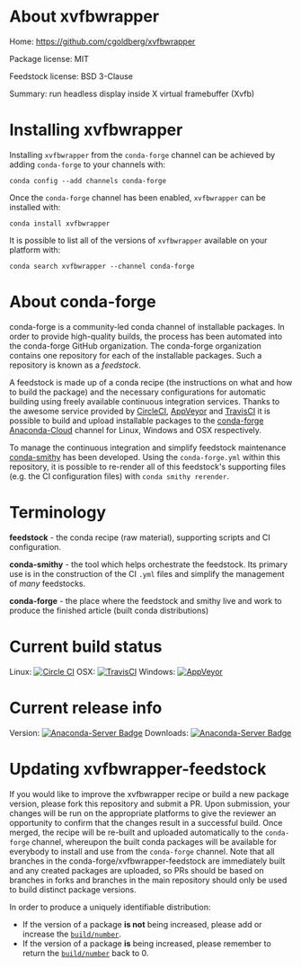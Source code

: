 About xvfbwrapper
=================

Home: https://github.com/cgoldberg/xvfbwrapper

Package license: MIT

Feedstock license: BSD 3-Clause

Summary: run headless display inside X virtual framebuffer (Xvfb)



Installing xvfbwrapper
======================

Installing `xvfbwrapper` from the `conda-forge` channel can be achieved by adding `conda-forge` to your channels with:

```
conda config --add channels conda-forge
```

Once the `conda-forge` channel has been enabled, `xvfbwrapper` can be installed with:

```
conda install xvfbwrapper
```

It is possible to list all of the versions of `xvfbwrapper` available on your platform with:

```
conda search xvfbwrapper --channel conda-forge
```



About conda-forge
=================

conda-forge is a community-led conda channel of installable packages.
In order to provide high-quality builds, the process has been automated into the
conda-forge GitHub organization. The conda-forge organization contains one repository
for each of the installable packages. Such a repository is known as a *feedstock*.

A feedstock is made up of a conda recipe (the instructions on what and how to build
the package) and the necessary configurations for automatic building using freely
available continuous integration services. Thanks to the awesome service provided by
[CircleCI](https://circleci.com/), [AppVeyor](http://www.appveyor.com/)
and [TravisCI](https://travis-ci.org/) it is possible to build and upload installable
packages to the [conda-forge](https://anaconda.org/conda-forge)
[Anaconda-Cloud](http://docs.anaconda.org/) channel for Linux, Windows and OSX respectively.

To manage the continuous integration and simplify feedstock maintenance
[conda-smithy](http://github.com/conda-forge/conda-smithy) has been developed.
Using the ``conda-forge.yml`` within this repository, it is possible to re-render all of
this feedstock's supporting files (e.g. the CI configuration files) with ``conda smithy rerender``.


Terminology
===========

**feedstock** - the conda recipe (raw material), supporting scripts and CI configuration.

**conda-smithy** - the tool which helps orchestrate the feedstock.
                   Its primary use is in the construction of the CI ``.yml`` files
                   and simplify the management of *many* feedstocks.

**conda-forge** - the place where the feedstock and smithy live and work to
                  produce the finished article (built conda distributions)

Current build status
====================

Linux: [![Circle CI](https://circleci.com/gh/conda-forge/xvfbwrapper-feedstock.svg?style=shield)](https://circleci.com/gh/conda-forge/xvfbwrapper-feedstock)
OSX: [![TravisCI](https://travis-ci.org/conda-forge/xvfbwrapper-feedstock.svg?branch=master)](https://travis-ci.org/conda-forge/xvfbwrapper-feedstock)
Windows: [![AppVeyor](https://ci.appveyor.com/api/projects/status/github/conda-forge/xvfbwrapper-feedstock?svg=True)](https://ci.appveyor.com/project/conda-forge/xvfbwrapper-feedstock/branch/master)

Current release info
====================
Version: [![Anaconda-Server Badge](https://anaconda.org/conda-forge/xvfbwrapper/badges/version.svg)](https://anaconda.org/conda-forge/xvfbwrapper)
Downloads: [![Anaconda-Server Badge](https://anaconda.org/conda-forge/xvfbwrapper/badges/downloads.svg)](https://anaconda.org/conda-forge/xvfbwrapper)


Updating xvfbwrapper-feedstock
==============================

If you would like to improve the xvfbwrapper recipe or build a new
package version, please fork this repository and submit a PR. Upon submission,
your changes will be run on the appropriate platforms to give the reviewer an
opportunity to confirm that the changes result in a successful build. Once
merged, the recipe will be re-built and uploaded automatically to the
`conda-forge` channel, whereupon the built conda packages will be available for
everybody to install and use from the `conda-forge` channel.
Note that all branches in the conda-forge/xvfbwrapper-feedstock are
immediately built and any created packages are uploaded, so PRs should be based
on branches in forks and branches in the main repository should only be used to
build distinct package versions.

In order to produce a uniquely identifiable distribution:
 * If the version of a package **is not** being increased, please add or increase
   the [``build/number``](http://conda.pydata.org/docs/building/meta-yaml.html#build-number-and-string).
 * If the version of a package **is** being increased, please remember to return
   the [``build/number``](http://conda.pydata.org/docs/building/meta-yaml.html#build-number-and-string)
   back to 0.
